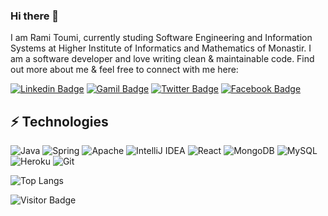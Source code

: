 ### Hi there 👋
I am Rami Toumi, currently studing Software Engineering and Information Systems at Higher Institute of Informatics and Mathematics of Monastir. I am a software developer and love writing clean & maintainable code. Find out more about me & feel free to connect with me here:

[![Linkedin Badge](https://img.shields.io/badge/-LinkedIn-blue?style=flat-square&logo=Linkedin&logoColor=white&link=https://www.linkedin.com/in/rami-toumi-b03360251/)](https://www.linkedin.com/in/rami-toumi-b03360251/)
[![Gamil Badge](https://img.shields.io/badge/-Gmail-c14438?style=flat-square&logo=Gmail&logoColor=white&link=mailto:mr.toumirami3@gmail.com)](mailto:mr.toumirami3@gmail.com)
[![Twitter Badge](https://img.shields.io/badge/Twitter-1877F2?style=flat-square&logo=twitter&logoColor=white&link=https://www.facebook.com/rami.rambo2/)]([https://www.facebook.com/rashedul.alam.anik.2](https://www.facebook.com/rami.rambo2/)/)
[![Facebook Badge](https://img.shields.io/badge/Facebook-1877F2?style=flat-square&logo=facebook&logoColor=white&link=https://www.facebook.com/rami.rambo2/)]([https://www.facebook.com/rashedul.alam.anik.2](https://www.facebook.com/rami.rambo2/)/)

## ⚡ Technologies

![Java](https://img.shields.io/badge/java-%23ED8B00.svg?style=for-the-badge&logo=java&logoColor=white)
![Spring](https://img.shields.io/badge/spring-%236DB33F.svg?style=for-the-badge&logo=spring&logoColor=white)
![Apache](https://img.shields.io/badge/apache-%23D42029.svg?style=for-the-badge&logo=apache&logoColor=white)
![IntelliJ IDEA](https://img.shields.io/badge/IntelliJIDEA-000000.svg?style=for-the-badge&logo=intellij-idea&logoColor=white)
![React](https://img.shields.io/badge/react-%2320232a.svg?style=for-the-badge&logo=react&logoColor=%2361DAFB)
![MongoDB](https://img.shields.io/badge/MongoDB-%234ea94b.svg?style=for-the-badge&logo=mongodb&logoColor=white)
![MySQL](https://img.shields.io/badge/mysql-%2300f.svg?style=for-the-badge&logo=mysql&logoColor=white)
![Heroku](https://img.shields.io/badge/heroku-%23430098.svg?style=for-the-badge&logo=heroku&logoColor=white)
![Git](https://img.shields.io/badge/git-%23F05033.svg?style=for-the-badge&logo=git&logoColor=white)



![Top Langs](https://github-readme-stats.vercel.app/api/top-langs/?username=ratomidev&layout=compact)

![Visitor Badge](https://visitor-badge.laobi.icu/badge?page_id=83437014)
